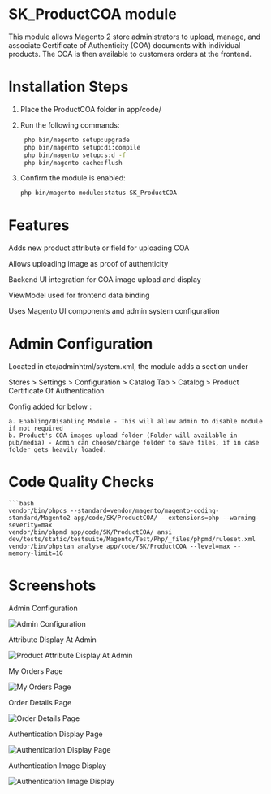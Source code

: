 # SK_ProductCOA module

This module allows Magento 2 store administrators to upload, manage, and associate Certificate of Authenticity (COA) documents with individual products. The COA is then available to customers orders at the frontend.

# Installation Steps

1. Place the ProductCOA folder in app/code/
2. Run the following commands:

   ```bash
    php bin/magento setup:upgrade
    php bin/magento setup:di:compile
    php bin/magento setup:s:d -f
    php bin/magento cache:flush

3. Confirm the module is enabled:

    ```bash
    php bin/magento module:status SK_ProductCOA

# Features

Adds new product attribute or field for uploading COA

Allows uploading image as proof of authenticity

Backend UI integration for COA image upload and display 

ViewModel used for frontend data binding

Uses Magento UI components and admin system configuration

# Admin Configuration

Located in etc/adminhtml/system.xml, the module adds a section under

Stores > Settings > Configuration > Catalog Tab > Catalog > Product Certificate Of Authentication

Config added for below : 

    a. Enabling/Disabling Module - This will allow admin to disable module if not required
    b. Product's COA images upload folder (Folder will available in pub/media) - Admin can choose/change folder to save files, if in case folder gets heavily loaded.

# Code Quality Checks

    ```bash
    vendor/bin/phpcs --standard=vendor/magento/magento-coding-standard/Magento2 app/code/SK/ProductCOA/ --extensions=php --warning-severity=max
    vendor/bin/phpmd app/code/SK/ProductCOA/ ansi dev/tests/static/testsuite/Magento/Test/Php/_files/phpmd/ruleset.xml 
    vendor/bin/phpstan analyse app/code/SK/ProductCOA --level=max --memory-limit=1G

# Screenshots

Admin Configuration

![Admin Configuration](<.Screenshots/ProductCOA Admin Configuration.png>)

Attribute Display At Admin

![Product Attribute Display At Admin](<.Screenshots/ProductCOA Product Attribute Display At Admin.png>)

My Orders Page

![My Orders Page](<.Screenshots/ProductCOA My Orders Page.png>) 

Order Details Page

![Order Details Page](<.Screenshots/ProductCOA Order Details Page.png>) 

Authentication Display Page

![Authentication Display Page](<.Screenshots/ProductCOA Authentication Display Page.png>) 

Authentication Image Display

![Authentication Image Display](<.Screenshots/ProductCOA Authentication Image Display.png>)